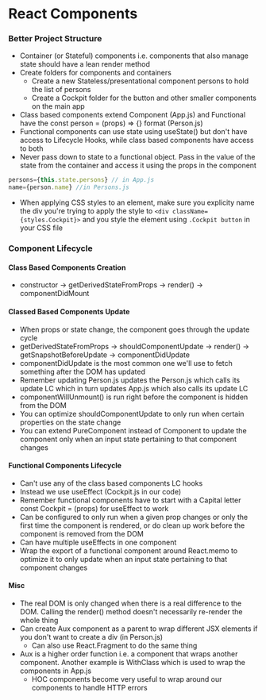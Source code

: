 # React Components

### Better Project Structure
* Container (or Stateful) components i.e. components that also manage state should have a lean render method
* Create folders for components and containers
  * Create a new Stateless/presentational component persons to hold the list of persons
  * Create a Cockpit folder for the button and other smaller components on the main app
* Class based components extend Component (App.js) and Functional have the const person = (props) => {} format (Person.js)
* Functional components can use state using useState() but don't have access to Lifecycle Hooks, while class based components have access to both
* Never pass down to state to a functional object. Pass in the value of the state from the container and access it using the props in the component
```javascript
persons={this.state.persons} // in App.js
name={person.name} //in Persons.js
```
* When applying CSS styles to an element, make sure you explicity name the div you're trying to apply the style to
  ```<div className={styles.Cockpit}>``` and you style the element using ```.Cockpit button``` in your CSS file
  
### Component Lifecycle
#### Class Based Components Creation
* constructor -> getDerivedStateFromProps -> render() -> componentDidMount

#### Classed Based Components Update
* When props or state change, the component goes through the update cycle
* getDerivedStateFromProps -> shouldComponentUpdate -> render() -> getSnapshotBeforeUpdate -> componentDidUpdate
* componentDidUpdate is the most common one we'll use to fetch something after the DOM has updated
* Remember updating Person.js updates the Person.js which calls its update LC which in turn updates App.js which also calls its update LC
* componentWillUnmount() is run right before the component is hidden from the DOM
* You can optimize shouldComponentUpdate to only run when certain properties on the state change
* You can extend PureComponent instead of Component to update the component only when an input state pertaining to that component changes

#### Functional Components Lifecycle
* Can't use any of the class based components LC hooks
* Instead we use useEffect (Cockpit.js in our code)
* Remember functional components have to start with a Capital letter const Cockpit = (props) for useEffect to work
* Can be configured to only run when a given prop changes or only the first time the component is rendered, or do clean up work before the component is removed from the DOM
* Can have multiple useEffects in one component
* Wrap the export of a functional component around React.memo to optimize it to only update when an input state pertaining to that component changes

#### Misc
* The real DOM is only changed when there is a real difference to the DOM. Calling the render() method doesn't necessarily re-render the whole thing
* Can create Aux component as a parent to wrap different JSX elements if you don't want to create a div (in Person.js)
  * Can also use React.Fragment to do the same thing
* Aux is a higher order function i.e. a component that wraps another component. Another example is WithClass which is used to wrap the components in App.js
  * HOC components become very useful to wrap around our components to handle HTTP errors
